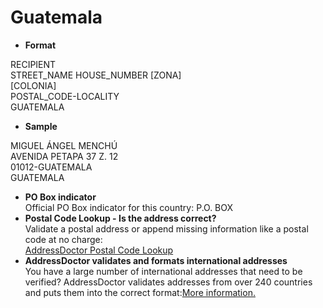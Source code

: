 Guatemala
=========

- **Format**

RECIPIENT  
STREET_NAME HOUSE_NUMBER [ZONA]  
[COLONIA]  
POSTAL_CODE-LOCALITY  
GUATEMALA
- **Sample**

MIGUEL ÁNGEL MENCHÚ  
AVENIDA PETAPA 37 Z. 12  
01012-GUATEMALA  
GUATEMALA
- **PO Box indicator**  
Official PO Box indicator for this country: P.O. BOX
- **Postal Code Lookup - Is the address correct?**  
Validate a postal address or append missing information like a postal code at no charge:  
[AddressDoctor Postal Code Lookup](http://lookup.addressdoctor.com/lookup/default.aspx?lang=en&country=GTM)
- **AddressDoctor validates and formats international addresses**  
You have a large number of international addresses that need to be verified? AddressDoctor validates addresses from over 240 countries and puts them into the correct format:[More information.](index.php?id=31&L=1)